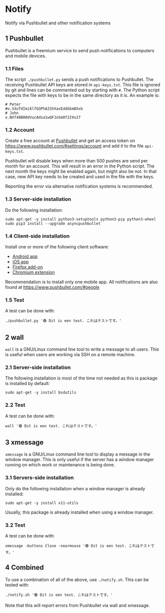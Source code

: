 # Notify

Notify via Pushbullet and other notification systems

## 1 Pushbullet

Pushbullet is a freemium service to send push notifications to computers and
mobile devices.

### 1.1 Files

The script `./pushbullet.py` sends a push notifications to Pushbullet. The receiving
Pushbullet API keys are stored in `api-keys.txt`. This file is ignored by git
and lines can be commented out by starting with `#`. The Python script expects
the file with keys to be in the same directory as it is. An example is:

    # Peter
    #o.SXuTdImi6lfGGPhA2ShXaxEddGkmDXxb
    # John
    o.NXf48BH0dVucAdsa1wQFJoSm8f2I9s27

### 1.2 Account

Create a free account at [Pushbullet](https://pushbullet.com) and get an access
token on https://www.pushbullet.com/#settings/account and add it to the file
`api-keys.txt`.

Pushbullet will disable keys when more than 500 pushes are send per month for an
account. This will result in an error in the Python script. The next month the
keys might be enabled again, but might also be not. In that case, new API key
needs to be created and used in the file with the keys.

Reporting the error via alternative notification systems is recommended.

### 1.3 Server-side installation

Do the following installation:

    sudo apt-get -y install python3-setuptools python3-pip python3-wheel
    sudo pip3 install --upgrade asyncpushbullet

### 1.4 Client-side installation

Install one or more of the following client software:
- [Android app](https://play.google.com/store/apps/details?id=com.pushbullet.android)
- [iOS app](https://itunes.apple.com/app/pushbullet/id810352052)
- [Firefox add-on](https://addons.mozilla.org/firefox/addon/pushbullet)
- [Chromium extension](https://chrome.google.com/webstore/detail/pushbullet/chlffgpmiacpedhhbkiomidkjlcfhogd)

Recommendation is to install only one mobile app. All notifications are also
found at https://www.pushbullet.com/#people

### 1.5 Test

A test can be done with:

    ./pushbullet.py '🟢 Dit is een test. これはテストです。'

## 2 wall

`wall` is a GNU/Linux command line tool to write a message to all users. This is
useful when users are working via SSH on a remote machine.

### 2.1 Server-side installation

The following installation is most of the time not needed as this is package is
installed by default:

    sudo apt-get -y install bsdutils

### 2.2 Test

A test can be done with:

    wall '🟢 Dit is een test. これはテストです。'

## 3 xmessage

`xmessage` is a GNU/Linux command line tool to display a message in the window
manager. This is only useful if the server has a window manager running on which
work or maintenance is being done.

### 3.1 Servers-side installation

Only do the following installation when a window manager is already installed:

    sudo apt-get -y install x11-utils

Usually, this package is already installed when using a window manager.

### 3.2 Test

A test can be done with:

    xmessage -buttons Close -nearmouse '🟢 Dit is een test. これはテストです。'

## 4 Combined

To use a combination of all of the above, use `./notify.sh`. This can be tested
with:

    ./notify.sh '🟢 Dit is een test. これはテストです。'

Note that this will report errors from Pushbullet via wall and xmessage.
